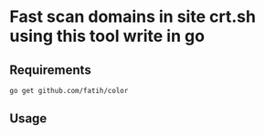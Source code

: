 # Fast scan domains in site crt.sh using this tool write in go

## Requirements

`go get github.com/fatih/color`


## Usage

